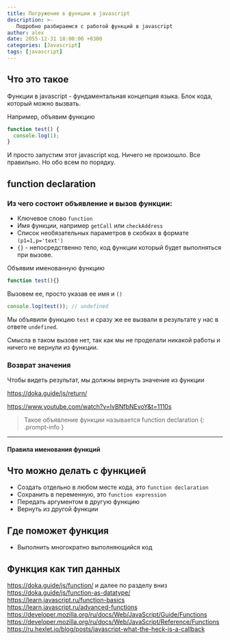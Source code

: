 ```yaml
---
title: Погружение в функции в javascript
description: >-
   Подробно разбираемся с работой функций в javascript
author: alex
date: 2055-12-31 18:00:00 +0300
categories: [Javascript]
tags: [javascript]
---
```


## Что это такое

Функции в javascript - фундаментальная концепция языка. Блок кода, который можно вызвать.

Например, объявим функцию
````javascript
function test() {
  console.log(1);
}
````

И просто запустим этот javascript код. Ничего не произошло. Все правильно. Но обо всем по порядку.

## function declaration

### Из чего состоит объявление и вызов функции:

- Ключевое слово `function`
- Имя функции, например `getCall` или `checkAddress`
- Список необязательных параметров в скобках в формате `(p1=1,p='text')`
- `{}` - непосредственно тело, код функции который будет выполняться при вызове.

Объявим именованную функцию

````javascript
function test(){}
````

Вызовем ее, просто указав ее имя и `()`

````javascript
console.log(test()); // undefined
````

Мы объявили функцию `test` и сразу же ее вызвали в результате у нас в ответе `undefined`.

Смысла в таком вызове нет, так как мы не проделали никакой работы и ничего не вернули из функции.

### Возврат значения

Чтобы видеть результат, мы должны вернуть значение из функции 

https://doka.guide/js/return/

https://www.youtube.com/watch?v=IvBNfbNEvoY&t=1110s

> Такое объявление функции называется function declaration
{: .prompt-info }

--------------------------

#### Правила именования функций


## Что можно делать с функцией

- Создать отдельно в любом месте кода, это `function declaration`
- Сохранить в переменную, это `function expression`
- Передать аргументом в другую функцию
- Вернуть из другой функции

## Где поможет функция

- Выполнить многократно выполняющийся код


## Функция как тип данных

https://doka.guide/js/function/  и далее по разделу вниз
https://doka.guide/js/function-as-datatype/
https://learn.javascript.ru/function-basics
https://learn.javascript.ru/advanced-functions
https://developer.mozilla.org/ru/docs/Web/JavaScript/Guide/Functions
https://developer.mozilla.org/ru/docs/Web/JavaScript/Reference/Functions
https://ru.hexlet.io/blog/posts/javascript-what-the-heck-is-a-callback

